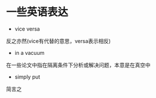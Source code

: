 # 一些英语表达

- vice versa 

反之亦然(vice有代替的意思，versa表示相反)

- in a vacuum

在一些论文中指在隔离条件下分析或解决问题，本意是在真空中

- simply put

简言之